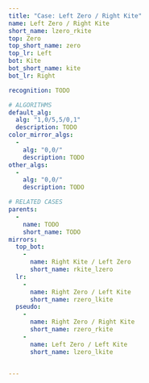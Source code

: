 ```yaml
---
title: "Case: Left Zero / Right Kite"
name: Left Zero / Right Kite
short_name: lzero_rkite
top: Zero
top_short_name: zero
top_lr: Left
bot: Kite
bot_short_name: kite
bot_lr: Right

recognition: TODO

# ALGORITHMS
default_alg:
  alg: "1,0/5,5/0,1"
  description: TODO
color_mirror_algs:
  -
    alg: "0,0/"
    description: TODO
other_algs:
  -
    alg: "0,0/"
    description: TODO

# RELATED CASES
parents:
  -
    name: TODO
    short_name: TODO
mirrors:
  top_bot:
    -
      name: Right Kite / Left Zero
      short_name: rkite_lzero
  lr:
    -
      name: Right Zero / Left Kite
      short_name: rzero_lkite
  pseudo:
    -
      name: Right Zero / Right Kite
      short_name: rzero_rkite
    -
      name: Left Zero / Left Kite
      short_name: lzero_lkite


---
```


